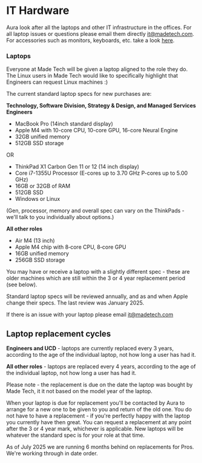 # IT Hardware

Aura look after all the laptops and other IT infrastructure in the offices. For all laptop issues or questions please email them directly [it@madetech.com](mailto:it@madetech.com). 
For accessories such as monitors, keyboards, etc. take a look [here](https://github.com/madetech/handbook/blob/main/benefits/work_ready.md).

### Laptops
Everyone at Made Tech will be given a laptop aligned to the role they do. The Linux users in Made Tech would like to specifically highlight that Engineers can request Linux machines :)

The current standard laptop specs for new purchases are:

**Technology, Software Division, Strategy & Design, and Managed Services Engineers**
- MacBook Pro (14inch standard display)
- Apple M4 with 10-core CPU, 10-core GPU, 16-core Neural Engine
- 32GB unified memory
- 512GB SSD storage

OR

- ThinkPad X1 Carbon Gen 11 or 12 (14 inch display)
- Core i7-1355U Processor (E-cores up to 3.70 GHz P-cores up to 5.00 GHz)
- 16GB or 32GB of RAM
- 512GB SSD
- Windows or Linux

(Gen, processor, memory and overall spec can vary on the ThinkPads - we'll talk to you individually about options.)

**All other roles**
- Air M4 (13 inch)
- Apple M4 chip with 8‐core CPU, 8‐core GPU
- 16GB unified memory
- 256GB SSD storage

You may have or receive a laptop with a slightly different spec - these are older machines which are still within the 3 or 4 year replacement period (see below).

Standard laptop specs will be reviewed annually, and as and when Apple change their specs. The last review was January 2025.

If there is an issue with your laptop please email [it@madetech.com](mailto:it@madetech.com)

## Laptop replacement cycles

**Engineers and UCD** - laptops are currently replaced every 3 years, according to the age of the individual laptop, not how long a user has had it.

**All other roles** - laptops are replaced every 4 years, according to the age of the individual laptop, not how long a user has had it. 

Please note - the replacement is due on the date the laptop was bought by Made Tech, it it not based on the model year of the laptop.

When your laptop is due for replacement you'll be contacted by Aura to arrange for a new one to be given to you and return of the old one. You do not have to have a replacement - if you're perfectly happy with the laptop you currently have then great. You can request a replacement at any point after the 3 or 4 year mark, whichever is applicable. New laptops will be whatever the standard spec is for your role at that time.

As of July 2025 we are running 6 months behind on replacements for Pros. We're working through in date order.
